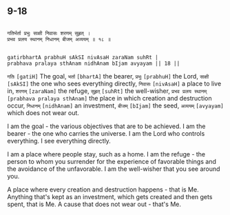 ## 9-18


```shloka-sa

गतिर्भर्ता प्रभुः साक्षी निवासः शरणम् सुहृत् ।
प्रभव प्रलय स्थानम् निधानम् बीजम् अव्ययम् ॥ १८ ॥

```
```shloka-sa-hk

gatirbhartA prabhuH sAkSI nivAsaH zaraNam suhRt |
prabhava pralaya sthAnam nidhAnam bIjam avyayam || 18 ||

```
`गतिः` `[gatiH]` The goal, `भर्ता` `[bhartA]` the bearer, `प्रभुः` `[prabhuH]` the Lord, `साक्षी` `[sAkSI]` the one who sees everything directly, `निवासः` `[nivAsaH]` a place to live in, `शरणम्` `[zaraNam]` the refuge, `सुहृत्` `[suhRt]` the well-wisher, `प्रभव प्रलय स्थानम्` `[prabhava pralaya sthAnam]` the place in which creation and destruction occur, `निधानम्` `[nidhAnam]` an investment, `बीजम्` `[bIjam]` the seed, `अव्ययम्` `[avyayam]` which does not wear out.

I am the goal - the various objectives that are to be achieved. I am the bearer - the one who carries the universe. I am the Lord who controls everything. I see everything directly. 

I am a place where people stay, such as a home. I am the refuge - the person to whom you surrender for the experience of favorable things and the avoidance of the unfavorable. I am the well-wisher that you see around you.

A place where every creation and destruction happens - that is Me. Anything that's kept as an investment, which gets created and then gets spent, that is Me. A cause that does not wear out - that's Me.


